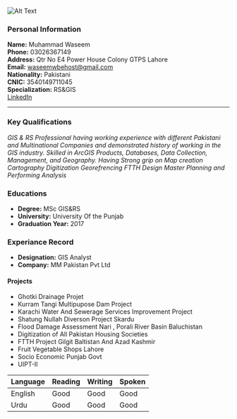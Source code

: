 

![Alt Text](C:\Users\Waseem\Downloads\WaseemImage)


### Personal Information
 **Name:** Muhammad Waseem\
 **Phone:** 03026367149\
**Address:** Qtr No E4 Power House Colony GTPS Lahore\
**Email:** waseemwbehost@gmail.com\
 **Nationality:** Pakistani\
     **CNIC:** 3540149711045\
     **Specialization:** RS&GIS\
[LinkedIn](https://https://www.linkedin.com/in/muhammad-waseem-a21a4223b/)


___

### Key Qualifications
*GIS & RS Professional having working experience with different Pakistani and Multinational Companies and demonstrated history of working in the GIS industry. Skilled in ArcGIS Products, Databases, Data Collection, Management, and Geography. Having Strong grip on Map creation Cartography Digitization Georefrencing FTTH Design Master Planning and Performing Analysis*

### Educations

-  **Degree:** MSc GIS&RS
  - **University:** University Of the Punjab
  - **Graduation Year:** 2017


### Experiance Record

- **Designation:** GIS Analyst
 - **Company:** MM Pakistan Pvt Ltd
  

#### Projects


- Ghotki Drainage Projet
- Kurram Tangi Multipupose Dam Project
- Karachi Water And Sewerage Services Improvement Project
- Shatung Nullah Diverson Project Skardu
- Flood Damage Assessment Nari , Porali River Basin Baluchistan
- Digitization of All Pakistan Housing Societies
- FTTH Project Gilgit Baltistan And Azad Kashmir
- Fruit Vegetable Shops Lahore
- Socio Economic Punjab Govt
- UIPT-II


    

| Language     | Reading |Writing | Spoken |
| -------------|---------|--------|--------|  
| English      | Good    |Good    | Good   |
| Urdu         | Good    |Good    |Good    |  




